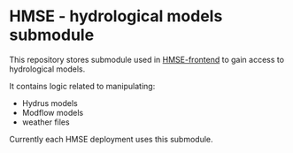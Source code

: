 # HMSE - hydrological models submodule

This repository stores submodule used in [HMSE-frontend](https://github.com/WaterlinePL/HMSE-frontend) to gain access to hydrological models.

It contains logic related to manipulating:
* Hydrus models
* Modflow models
* weather files 

Currently each HMSE deployment uses this submodule. 
